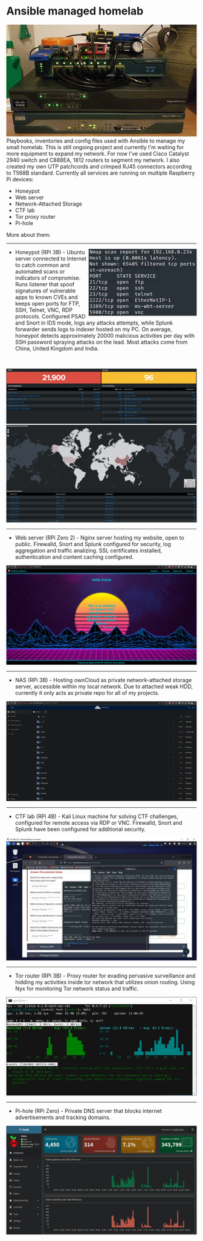 Ansible managed homelab
==================
![homelab](img/homelab2.jpg?raw=true "homelab")  
Playbooks, inventories and config files used with Ansible to manage my small homelab.
This is still ongoing project and currently I'm waiting for more equipment to expand my network.
For now I've used Cisco Catalyst 2940 switch and C888EA, 1812 routers to segment my network. I also created my own UTP patchcords and crimped RJ45 connectors according to T568B standard.
Currently all services are running on multiple Raspberry Pi devices:
  - Honeypot
  - Web server
  - Network-Attached Storage
  - CTF lab
  - Tor proxy router
  - Pi-hole
    
More about them:
<br clear="right"/>

------------

<img align="right" src="img/honey3.jpg">

- Honeypot (RPi 3B)		- Ubuntu server connected to Internet to catch common and automated scans or indicators of compromise. Runs listener that spoof signatures of vulnerable apps to known CVEs and keeps open ports for FTP, SSH, Telnet, VNC, RDP protocols. Configured PSAD and Snort in IDS mode, logs any attacks attempts, while Splunk forwarder sends logs to indexer hosted on my PC. On average, honeypot detects approximately 20000 malicious activities per day with SSH password spraying attacks on the lead. Most attacks come from China, United Kingdom and India.

<br clear="right"/>

![events1](img/honey1.jpg?raw=true "events1")
![events2](img/honey2.jpg?raw=true "events2")


------------

- Web server (RPi Zero 2) 		- Nginx server hosting my website, open to public. Firewalld, Snort and Splunk configured for security, log aggregation and traffic analizing. SSL certificates installed, authentication and content caching configured.

![web](img/web.jpg?raw=true "web")



------------

- NAS (RPi 3B) 		- Hosting ownCloud as private network-attached storage server, accessible within my local network. Due to attached weak HDD, currently it only acts as private repo for all of my projects. 

![nas](img/nas.jpg?raw=true "nas")



------------

- CTF lab (RPi 4B)    - Kali Linux machine for solving CTF challenges, configured for remote access via RDP or VNC. Firewalld, Snort and Splunk have been configured for additional security.

![ctf](img/ctf.jpg?raw=true "ctf")



------------

- Tor router (RPi 3B)    - Proxy router for evading pervasive surveillance and hidding my activities inside tor network that utilizes onion routing. Using Nyx for monitoring Tor network status and traffic.

![tor](img/tor.JPG?raw=true "tor")



------------

- Pi-hole (RPi Zero)    - Private DNS server that blocks internet advertisements and tracking domains.

![pihole](img/pihole.jpg?raw=true "pihole")
